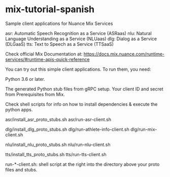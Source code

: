 # mix-tutorial-spanish
Sample client applications for Nuance Mix Services

asr: Automatic Speech Recognition as a Service (ASRaas)
nlu: Natural Language Understanding as a Service (NLUaas)
dlg: Dialog as a Service (DLGaaS)
tts: Text to Speech as a Service (TTSaaS)

Check official Mix Documentation at: https://docs.mix.nuance.com/runtime-services/#runtime-apis-quick-reference

You can try out this simple client applications. 
To run them, you need:

Python 3.6 or later.

The generated Python stub files from gRPC setup.
Your client ID and secret from Prerequisites from Mix.

Check shell scripts for info on how to install dependencies & execute the python apps.

asr/install_asr_proto_stubs.sh
asr/run-asr-client.sh

dlg/install_dlg_proto_stubs.sh
dlg/run-athlete-info-client.sh
dlg/run-mix-client.sh

nlu/install_nlu_proto_stubs.sh
nlu/run-nlu-client.sh

tts/install_tts_proto_stubs.sh
tts/run-tts-client.sh

run-*-client.sh: shell script at the right into the directory above your proto files and stubs.

